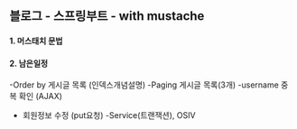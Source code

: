 ## 블로그 - 스프링부트 - with mustache

#### 1. 머스태치 문법

#### 2. 남은일정
-Order by 게시글 목록 (인덱스개념설명)
-Paging 게시글 목록(3개)
-username 중복 확인 (AJAX)
- 회원정보 수정 (put요청) -Service(트랜잭션), OSIV
